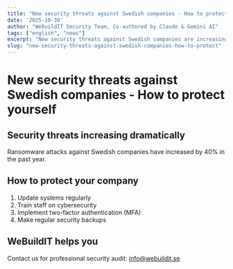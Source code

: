 ```yaml
---
title: "New security threats against Swedish companies - How to protect yourself"
date: '2025-10-30'
author: "WeBuildIT Security Team, Co-authored by Claude & Gemini AI"
tags: ["english", "news"]
excerpt: "New security threats against Swedish companies are increasing rapidly. Learn how to protect your business."
slug: "new-security-threats-against-swedish-companies-how-to-protect"
---
```

# New security threats against Swedish companies - How to protect yourself

## Security threats increasing dramatically
Ransomware attacks against Swedish companies have increased by 40% in the past year.

## How to protect your company
1. Update systems regularly
2. Train staff on cybersecurity
3. Implement two-factor authentication (MFA)
4. Make regular security backups

## WeBuildIT helps you
Contact us for professional security audit: info@webuildit.se
